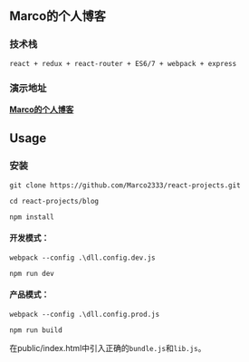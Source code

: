## Marco的个人博客

### 技术栈

```
react + redux + react-router + ES6/7 + webpack + express
```

### 演示地址
__[Marco的个人博客](http://www.hanyuehui.site)__


## Usage

### 安装
```
git clone https://github.com/Marco2333/react-projects.git

cd react-projects/blog

npm install
```

#### 开发模式：
```
webpack --config .\dll.config.dev.js

npm run dev
```

#### 产品模式：
```
webpack --config .\dll.config.prod.js

npm run build
```

在public/index.html中引入正确的`bundle.js`和`lib.js`。